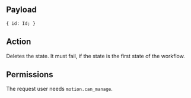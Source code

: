 ## Payload
```
{ id: Id; }
```

## Action
Deletes the state. It must fail, if the state is the first state of the workflow.

## Permissions
The request user needs `motion.can_manage`.
